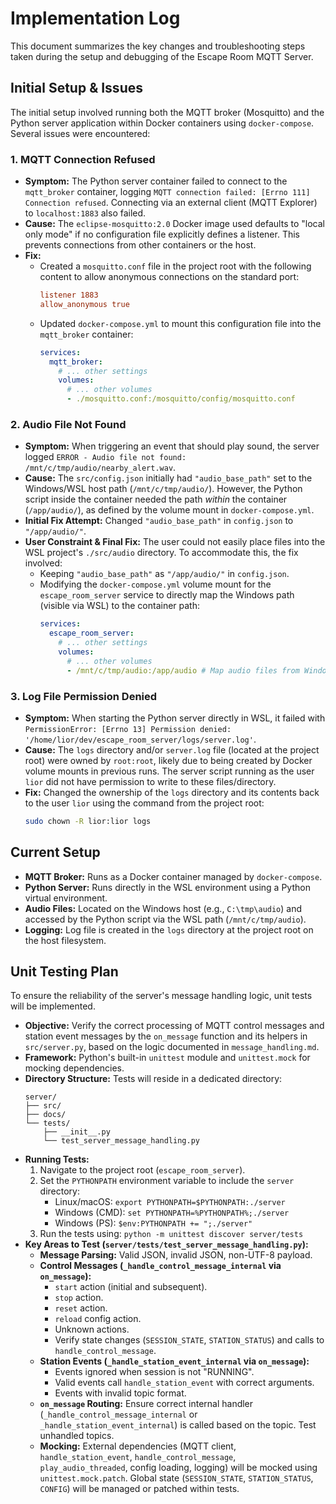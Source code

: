 # Implementation Log

This document summarizes the key changes and troubleshooting steps taken during the setup and debugging of the Escape Room MQTT Server.

## Initial Setup & Issues

The initial setup involved running both the MQTT broker (Mosquitto) and the Python server application within Docker containers using `docker-compose`. Several issues were encountered:

### 1. MQTT Connection Refused

*   **Symptom:** The Python server container failed to connect to the `mqtt_broker` container, logging `MQTT connection failed: [Errno 111] Connection refused`. Connecting via an external client (MQTT Explorer) to `localhost:1883` also failed.
*   **Cause:** The `eclipse-mosquitto:2.0` Docker image used defaults to "local only mode" if no configuration file explicitly defines a listener. This prevents connections from other containers or the host.
*   **Fix:**
    *   Created a `mosquitto.conf` file in the project root with the following content to allow anonymous connections on the standard port:
        ```conf
        listener 1883
        allow_anonymous true
        ```
    *   Updated `docker-compose.yml` to mount this configuration file into the `mqtt_broker` container:
        ```yaml
        services:
          mqtt_broker:
            # ... other settings
            volumes:
              # ... other volumes
              - ./mosquitto.conf:/mosquitto/config/mosquitto.conf
        ```

### 2. Audio File Not Found

*   **Symptom:** When triggering an event that should play sound, the server logged `ERROR - Audio file not found: /mnt/c/tmp/audio/nearby_alert.wav`.
*   **Cause:** The `src/config.json` initially had `"audio_base_path"` set to the Windows/WSL host path (`/mnt/c/tmp/audio/`). However, the Python script inside the container needed the path *within* the container (`/app/audio/`), as defined by the volume mount in `docker-compose.yml`.
*   **Initial Fix Attempt:** Changed `"audio_base_path"` in `config.json` to `"/app/audio/"`.
*   **User Constraint & Final Fix:** The user could not easily place files into the WSL project's `./src/audio` directory. To accommodate this, the fix involved:
    *   Keeping `"audio_base_path"` as `"/app/audio/"` in `config.json`.
    *   Modifying the `docker-compose.yml` volume mount for the `escape_room_server` service to directly map the Windows path (visible via WSL) to the container path:
        ```yaml
        services:
          escape_room_server:
            # ... other settings
            volumes:
              # ... other volumes
              - /mnt/c/tmp/audio:/app/audio # Map audio files from Windows path
        ```

### 3. Log File Permission Denied

*   **Symptom:** When starting the Python server directly in WSL, it failed with `PermissionError: [Errno 13] Permission denied: '/home/lior/dev/escape_room_server/logs/server.log'`.
*   **Cause:** The `logs` directory and/or `server.log` file (located at the project root) were owned by `root:root`, likely due to being created by Docker volume mounts in previous runs. The server script running as the user `lior` did not have permission to write to these files/directory.
*   **Fix:** Changed the ownership of the `logs` directory and its contents back to the user `lior` using the command from the project root:
    ```bash
    sudo chown -R lior:lior logs
    ```

## Current Setup

*   **MQTT Broker:** Runs as a Docker container managed by `docker-compose`.
*   **Python Server:** Runs directly in the WSL environment using a Python virtual environment.
*   **Audio Files:** Located on the Windows host (e.g., `C:\tmp\audio`) and accessed by the Python script via the WSL path (`/mnt/c/tmp/audio`).
*   **Logging:** Log file is created in the `logs` directory at the project root on the host filesystem. 

## Unit Testing Plan

To ensure the reliability of the server's message handling logic, unit tests will be implemented.

*   **Objective:** Verify the correct processing of MQTT control messages and station event messages by the `on_message` function and its helpers in `src/server.py`, based on the logic documented in `message_handling.md`.
*   **Framework:** Python's built-in `unittest` module and `unittest.mock` for mocking dependencies.
*   **Directory Structure:** Tests will reside in a dedicated directory:
    ```
    server/
    ├── src/
    ├── docs/
    └── tests/
        ├── __init__.py
        └── test_server_message_handling.py
    ```
*   **Running Tests:**
    1.  Navigate to the project root (`escape_room_server`).
    2.  Set the `PYTHONPATH` environment variable to include the `server` directory:
        *   Linux/macOS: `export PYTHONPATH=$PYTHONPATH:./server`
        *   Windows (CMD): `set PYTHONPATH=%PYTHONPATH%;./server`
        *   Windows (PS): `$env:PYTHONPATH += ";./server"`
    3.  Run the tests using: `python -m unittest discover server/tests`
*   **Key Areas to Test (`server/tests/test_server_message_handling.py`):**
    *   **Message Parsing:** Valid JSON, invalid JSON, non-UTF-8 payload.
    *   **Control Messages (`_handle_control_message_internal` via `on_message`):**
        *   `start` action (initial and subsequent).
        *   `stop` action.
        *   `reset` action.
        *   `reload` config action.
        *   Unknown actions.
        *   Verify state changes (`SESSION_STATE`, `STATION_STATUS`) and calls to `handle_control_message`.
    *   **Station Events (`_handle_station_event_internal` via `on_message`):**
        *   Events ignored when session is not "RUNNING".
        *   Valid events call `handle_station_event` with correct arguments.
        *   Events with invalid topic format.
    *   **`on_message` Routing:** Ensure correct internal handler (`_handle_control_message_internal` or `_handle_station_event_internal`) is called based on the topic. Test unhandled topics.
    *   **Mocking:** External dependencies (MQTT client, `handle_station_event`, `handle_control_message`, `play_audio_threaded`, config loading, logging) will be mocked using `unittest.mock.patch`. Global state (`SESSION_STATE`, `STATION_STATUS`, `CONFIG`) will be managed or patched within tests. 